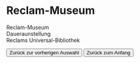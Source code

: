 <link rel="stylesheet" href="/Buchstadt-Leipzig/css/style.css">
<style>
.bgimg-1 {
  background-image: url("https://reclam-museum.de/.cm4all/mediadb/Das%20Reclam-Museum/.P1030665.JPG/picture-1200");
}
.bgimg-2 {
  background-image: url("https://reclam-museum.de/.cm4all/mediadb/Das%20Reclam-Museum/.P1030611.JPG/picture-1200");
}
.bgimg-3 {
  background-image: url("https://upload.wikimedia.org/wikipedia/commons/e/ec/Reclam-Regalwand_%28Marquardt%29.JPG");
}
</style>

# Reclam-Museum

<div class="bgimg-1">
  <div class="caption">
  <span class="border">Reclam-Museum</span>
  </div>
</div>
<div class="separator"></div>

<div class="bgimg-2">
  <div class="caption">
  <span class="border">Daueraunstellung</span>
  </div>
</div>
<div class="separator"></div>

<div class="bgimg-3">
  <div class="caption">
  <span class="border">Reclams Universal-Bibliothek</span>
  </div>
</div>

<button type="button" onclick="history.back();">Zurück zur vorherigen Auswahl</button>
<button type="button" onclick="window.location='/Buchstadt-Leipzig'">Zurück zum Anfang</button>

